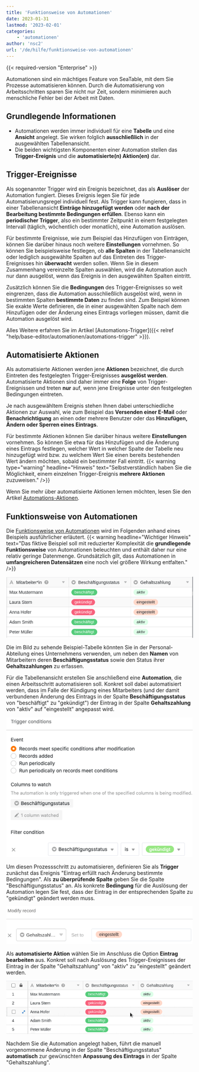 ```yaml
---
title: 'Funktionsweise von Automationen'
date: 2023-01-31
lastmod: '2023-02-01'
categories:
    - 'automationen'
author: 'nsc2'
url: '/de/hilfe/funktionsweise-von-automationen'
---
```


{{< required-version "Enterprise" >}}

Automationen sind ein mächtiges Feature von SeaTable, mit dem Sie Prozesse automatisieren können. Durch die Automatisierung von Arbeitsschritten sparen Sie nicht nur Zeit, sondern minimieren auch menschliche Fehler bei der Arbeit mit Daten.

## Grundlegende Informationen

- Automationen werden immer individuell für eine **Tabelle** und eine **Ansicht** angelegt. Sie wirken folglich **ausschließlich** in der ausgewählten Tabellenansicht.
- Die beiden wichtigsten Komponenten einer Automation stellen das **Trigger-Ereignis** und die **automatisierte(n) Aktion(en)** dar.

## Trigger-Ereignisse

Als sogenannter Trigger wird ein Ereignis bezeichnet, das als **Auslöser** der Automation fungiert. Dieses Ereignis legen Sie für jede Automatisierungsregel individuell fest. Als Trigger kann fungieren, dass in einer Tabellenansicht **Einträge hinzugefügt werden** oder **nach der Bearbeitung bestimmte Bedingungen erfüllen**. Ebenso kann ein **periodischer Trigger**, also ein bestimmter Zeitpunkt in einem festgelegten Intervall (täglich, wöchentlich oder monatlich), eine Automation auslösen.

Für bestimmte Ereignisse, wie zum Beispiel das Hinzufügen von Einträgen, können Sie darüber hinaus noch weitere **Einstellungen** vornehmen. So können Sie beispielsweise festlegen, ob **alle Spalten** in der Tabellenansicht oder lediglich ausgewählte Spalten auf das Eintreten des Trigger-Ereignisses hin **überwacht** werden sollen. Wenn Sie in diesem Zusammenhang vereinzelte Spalten auswählen, wird die Automation auch nur dann ausgelöst, wenn das Ereignis in den ausgewählten Spalten eintritt.

Zusätzlich können Sie die **Bedingungen** des Trigger-Ereignisses so weit eingrenzen, dass die Automation ausschließlich ausgelöst wird, wenn in bestimmten Spalten **bestimmte Daten** zu finden sind. Zum Beispiel können Sie exakte Werte definieren, die in einer ausgewählten Spalte nach dem Hinzufügen oder der Änderung eines Eintrags vorliegen müssen, damit die Automation ausgelöst wird.

Alles Weitere erfahren Sie im Artikel [Automations-Trigger]({{< relref "help/base-editor/automationen/automations-trigger" >}}).

## Automatisierte Aktionen

Als automatisierte Aktionen werden jene **Aktionen** bezeichnet, die durch Eintreten des festgelegten Trigger-Ereignisses **ausgelöst werden**. Automatisierte Aktionen sind daher immer eine **Folge** von Trigger-Ereignissen und treten **nur** auf, wenn jene Ereignisse unter den festgelegten Bedingungen eintreten.

Je nach ausgewähltem Ereignis stehen Ihnen dabei unterschiedliche Aktionen zur Auswahl, wie zum Beispiel das **Versenden einer E-Mail** oder **Benachrichtigung** an einen oder mehrere Benutzer oder das **Hinzufügen, Ändern oder Sperren eines Eintrags**.

Für bestimmte Aktionen können Sie darüber hinaus weitere **Einstellungen** vornehmen. So können Sie etwa für das Hinzufügen und die Änderung eines Eintrags festlegen, welcher Wert in welcher Spalte der Tabelle neu hinzugefügt wird bzw. zu welchem Wert Sie einen bereits bestehenden Wert ändern möchten, sobald ein bestimmter Fall eintritt. {{< warning  type="warning" headline="Hinweis"  text="Selbstverständlich haben Sie die Möglichkeit, einem einzelnen Trigger-Ereignis **mehrere Aktionen** zuzuweisen." />}}

Wenn Sie mehr über automatisierte Aktionen lernen möchten, lesen Sie den Artikel [Automations-Aktionen](https://seatable.io/docs/arbeiten-mit-automationen/automations-aktionen/).

## Funktionsweise von Automationen

Die [Funktionsweise von Automationen](https://seatable.io/docs/arbeiten-mit-automationen/funktionsweise-von-automationen/) wird im Folgenden anhand eines Beispiels ausführlicher erläutert. {{< warning  headline="Wichtiger Hinweis"  text="Das fiktive Beispiel soll mit reduzierter Komplexität die **grundlegende Funktionsweise** von Automationen beleuchten und enthält daher nur eine relativ geringe Datenmenge. Grundsätzlich gilt, dass Automationen in **umfangreicheren Datensätzen** eine noch viel größere Wirkung entfalten." />}}

![Beispiel-Tabelle](images/example-table-final-version.png)

Die im Bild zu sehende Beispiel-Tabelle könnten Sie in der Personal-Abteilung eines Unternehmens verwenden, um neben den **Namen** von Mitarbeitern deren **Beschäftigungsstatus** sowie den Status ihrer **Gehaltszahlungen** zu erfassen.

Für die Tabellenansicht erstellen Sie anschließend eine **Automation**, die einen Arbeitsschritt automatisieren soll. Konkret soll dabei automatisiert werden, dass im Falle der Kündigung eines Mitarbeiters (und der damit verbundenen Änderung des Eintrags in der Spalte **Beschäftigungsstatus** von "beschäftigt" zu "gekündigt") der Eintrag in der Spalte **Gehaltszahlung** von "aktiv" auf "eingestellt" angepasst wird.

![Definition des Trigger-Ereignisses](images/create-an-automation-1-1.png)

Um diesen Prozessschritt zu automatisieren, definieren Sie als **Trigger** zunächst das Ereignis "Eintrag erfüllt nach Änderung bestimmte Bedingungen". Als **zu überprüfende Spalte** geben Sie die Spalte "Beschäftigungsstatus" an. Als konkrete **Bedingung** für die Auslösung der Automation legen Sie fest, dass der Eintrag in der entsprechenden Spalte zu "gekündigt" geändert werden muss.

![Definition der automatischen Aktion der Beispiel-Automation](images/automated-action-of-the-example-automation-2.png)

Als **automatisierte Aktion** wählen Sie im Anschluss die Option **Eintrag bearbeiten** aus. Konkret soll nach Auslösung des Trigger-Ereignisses der Eintrag in der Spalte "Gehaltszahlung" von "aktiv" zu "eingestellt" geändert werden.

![Ausführung der Beispiel-Automation](images/example-automation-new.gif)

Nachdem Sie die Automation angelegt haben, führt die manuell vorgenommene Änderung in der Spalte "Beschäftigungsstatus" **automatisch** zur gewünschten **Anpassung des Eintrags** in der Spalte "Gehaltszahlung".

